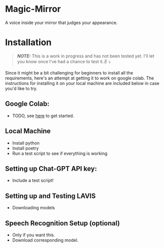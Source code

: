 # Magic-Mirror
A voice inside your mirror that judges your appearance.

# Installation
> **_NOTE:_**  This is a work in progress and has not been tested yet. I'll let you know once I've had a chance to test it.✌ ⤵

Since it might be a bit challenging for beginners to install all the requirements, here's an attempt at getting it to work on google colab. The instructions for installing it on your local machine are included below in case you'd like to try.

## Google Colab:
- TODO, see [here](https://stackoverflow.com/questions/75245758/how-to-use-poetry-in-google-colab) to get started.

## Local Machine
- Install python
- Install poetry
- Run a test script to see if everything is working

## Setting up Chat-GPT API key:
- Include a test script!

## Setting up and Testing LAVIS
- Downloading models

## Speech Recognition Setup (optional)
- Only if you want this.
- Download corresponding model.
